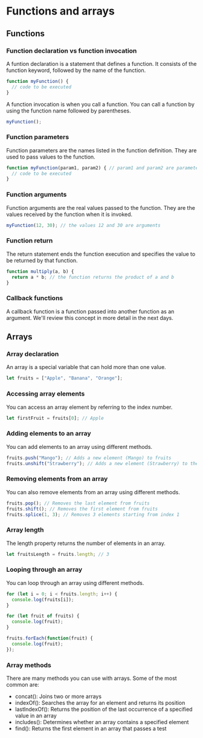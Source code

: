 # Functions and arrays
## Functions
### Function declaration vs function invocation
A funtion declaration is a statement that defines a function. It consists of the function keyword, followed by the name of the function.
```javascript
function myFunction() {
  // code to be executed
}
```
A function invocation is when you call a function. You can call a function by using the function name followed by parentheses.
```javascript
myFunction();
```

### Function parameters
Function parameters are the names listed in the function definition. They are used to pass values to the function. 
```javascript
function myFunction(param1, param2) { // param1 and param2 are parameters
  // code to be executed
}
```
### Function arguments
Function arguments are the real values passed to the function. They are the values received by the function when it is invoked.
```javascript
myFunction(12, 30); // the values 12 and 30 are arguments
```

### Function return
The return statement ends the function execution and specifies the value to be returned by that function.
```javascript
function multiply(a, b) {
  return a * b; // the function returns the product of a and b
}
```

### Callback functions
A callback function is a function passed into another function as an argument. We'll review this concept in more detail in the next days.

## Arrays
### Array declaration
An array is a special variable that can hold more than one value.
```javascript
let fruits = ["Apple", "Banana", "Orange"];
```

### Accessing array elements
You can access an array element by referring to the index number.
```javascript
let firstFruit = fruits[0]; // Apple
```

### Adding elements to an array
You can add elements to an array using different methods.
```javascript
fruits.push("Mango"); // Adds a new element (Mango) to fruits
fruits.unshift("Strawberry"); // Adds a new element (Strawberry) to the beginning of fruits
```

### Removing elements from an array
You can also remove elements from an array using different methods.
```javascript
fruits.pop(); // Removes the last element from fruits
fruits.shift(); // Removes the first element from fruits
fruits.splice(1, 3); // Removes 3 elements starting from index 1 
```

### Array length
The length property returns the number of elements in an array.
```javascript
let fruitsLength = fruits.length; // 3
```

### Looping through an array
You can loop through an array using different methods.
```javascript
for (let i = 0; i < fruits.length; i++) {
  console.log(fruits[i]);
}

for (let fruit of fruits) {
  console.log(fruit);
}

fruits.forEach(function(fruit) {
  console.log(fruit);
});
```

### Array methods
There are many methods you can use with arrays. Some of the most common are:
- concat(): Joins two or more arrays
- indexOf(): Searches the array for an element and returns its position
- lastIndexOf(): Returns the position of the last occurrence of a specified value in an array
- includes(): Determines whether an array contains a specified element
- find(): Returns the first element in an array that passes a test